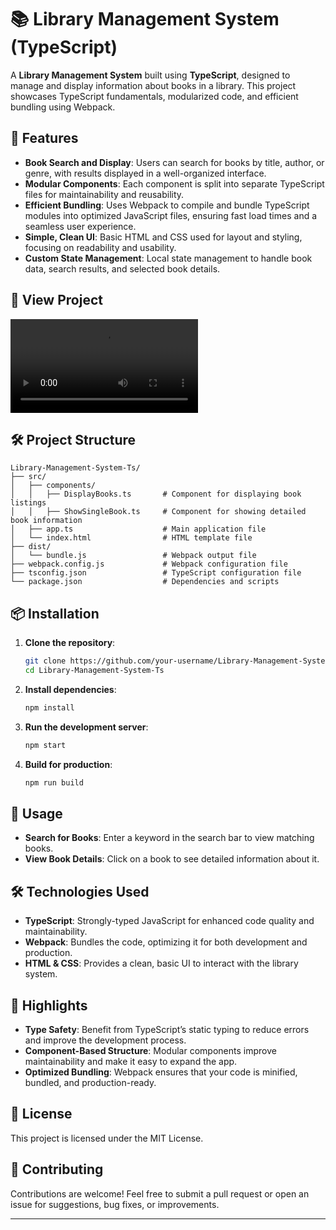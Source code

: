 # 📚 Library Management System (TypeScript)

A **Library Management System** built using **TypeScript**, designed to manage and display information about books in a library. This project showcases TypeScript fundamentals, modularized code, and efficient bundling using Webpack.

## 🚀 Features

- **Book Search and Display**: Users can search for books by title, author, or genre, with results displayed in a well-organized interface.
- **Modular Components**: Each component is split into separate TypeScript files for maintainability and reusability.
- **Efficient Bundling**: Uses Webpack to compile and bundle TypeScript modules into optimized JavaScript files, ensuring fast load times and a seamless user experience.
- **Simple, Clean UI**: Basic HTML and CSS used for layout and styling, focusing on readability and usability.
- **Custom State Management**: Local state management to handle book data, search results, and selected book details.

## 👀 View Project
<video src="./public/Library-Management-Ts.mp4" controls></video>

## 🛠️ Project Structure

```plaintext
Library-Management-System-Ts/
├── src/
│   ├── components/
│   │   ├── DisplayBooks.ts       # Component for displaying book listings
│   │   ├── ShowSingleBook.ts     # Component for showing detailed book information
│   ├── app.ts                    # Main application file
│   └── index.html                # HTML template file
├── dist/
│   └── bundle.js                 # Webpack output file
├── webpack.config.js             # Webpack configuration file
├── tsconfig.json                 # TypeScript configuration file
└── package.json                  # Dependencies and scripts
```

## 📦 Installation

1. **Clone the repository**:
   ```bash
   git clone https://github.com/your-username/Library-Management-System-Ts.git
   cd Library-Management-System-Ts
   ```

2. **Install dependencies**:
   ```bash
   npm install
   ```

3. **Run the development server**:
   ```bash
   npm start
   ```

4. **Build for production**:
   ```bash
   npm run build
   ```

## 📖 Usage

- **Search for Books**: Enter a keyword in the search bar to view matching books.
- **View Book Details**: Click on a book to see detailed information about it.

## 🛠️ Technologies Used

- **TypeScript**: Strongly-typed JavaScript for enhanced code quality and maintainability.
- **Webpack**: Bundles the code, optimizing it for both development and production.
- **HTML & CSS**: Provides a clean, basic UI to interact with the library system.

## 🌟 Highlights

- **Type Safety**: Benefit from TypeScript’s static typing to reduce errors and improve the development process.
- **Component-Based Structure**: Modular components improve maintainability and make it easy to expand the app.
- **Optimized Bundling**: Webpack ensures that your code is minified, bundled, and production-ready.

## 📜 License

This project is licensed under the MIT License.

## 👥 Contributing

Contributions are welcome! Feel free to submit a pull request or open an issue for suggestions, bug fixes, or improvements.

---



